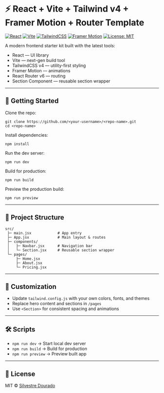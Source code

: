# ⚡ React + Vite + Tailwind v4 + Framer Motion + Router Template

[![React](https://img.shields.io/badge/React-20232A?logo=react&logoColor=61DAFB)](https://react.dev/)
[![Vite](https://img.shields.io/badge/Vite-646CFF?logo=vite&logoColor=FFD62E)](https://vitejs.dev/)
[![TailwindCSS](https://img.shields.io/badge/TailwindCSS-06B6D4?logo=tailwindcss&logoColor=white)](https://tailwindcss.com/)
[![Framer Motion](https://img.shields.io/badge/Framer%20Motion-0055FF?logo=framer&logoColor=white)](https://www.framer.com/motion/)
[![License: MIT](https://img.shields.io/badge/License-MIT-yellow.svg)](https://github.com/SilesterGold9/react-tailwind-starter/blob/main/LICENSE)

A modern frontend starter kit built with the latest tools:

- React — UI library
- Vite — next-gen build tool
- TailwindCSS v4 — utility-first styling
- Framer Motion — animations
- React Router v6 — routing
- Section Component — reusable section wrapper

---

## 🚀 Getting Started

Clone the repo:

    git clone https://github.com/<your-username>/<repo-name>.git
    cd <repo-name>

Install dependencies:

    npm install

Run the dev server:

    npm run dev

Build for production:

    npm run build

Preview the production build:

    npm run preview

---

## 📂 Project Structure

    src/
     ├─ main.jsx            # App entry
     ├─ App.jsx             # Main layout & routes
     ├─ components/
     │   ├─ Navbar.jsx      # Navigation bar
     │   └─ Section.jsx     # Reusable section wrapper
     └─ pages/
         ├─ Home.jsx
         ├─ About.jsx
         └─ Pricing.jsx

---

## 🎨 Customization

- Update `tailwind.config.js` with your own colors, fonts, and themes
- Replace hero content and sections in `/pages`
- Use `<Section>` for consistent spacing and animations

---

## 🛠️ Scripts

- `npm run dev` → Start local dev server
- `npm run build` → Build for production
- `npm run preview` → Preview built app

---

## 📜 License

MIT © [Silvestre Dourado](https://github.com/SilesterGold9)
